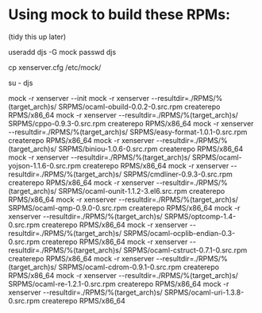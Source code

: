 Using mock to build these RPMs:
==============================

(tidy this up later)

useradd djs -G mock
passwd djs
 
cp xenserver.cfg /etc/mock/

su - djs

mock -r xenserver --init
mock -r xenserver --resultdir=./RPMS/%(target_arch)s/ SRPMS/ocaml-obuild-0.0.2-0.src.rpm
createrepo RPMS/x86_64
mock -r xenserver --resultdir=./RPMS/%(target_arch)s/ SRPMS/cppo-0.9.3-0.src.rpm
createrepo RPMS/x86_64
mock -r xenserver --resultdir=./RPMS/%(target_arch)s/ SRPMS/easy-format-1.0.1-0.src.rpm
createrepo RPMS/x86_64
mock -r xenserver --resultdir=./RPMS/%(target_arch)s/ SRPMS/biniou-1.0.6-0.src.rpm
createrepo RPMS/x86_64
mock -r xenserver --resultdir=./RPMS/%(target_arch)s/ SRPMS/ocaml-yojson-1.1.6-0.src.rpm
createrepo RPMS/x86_64
mock -r xenserver --resultdir=./RPMS/%(target_arch)s/ SRPMS/cmdliner-0.9.3-0.src.rpm
createrepo RPMS/x86_64
mock -r xenserver --resultdir=./RPMS/%(target_arch)s/ SRPMS/ocaml-ounit-1.1.2-3.el6.src.rpm
createrepo RPMS/x86_64
mock -r xenserver --resultdir=./RPMS/%(target_arch)s/ SRPMS/ocaml-qmp-0.9.0-0.src.rpm
createrepo RPMS/x86_64
mock -r xenserver --resultdir=./RPMS/%(target_arch)s/ SRPMS/optcomp-1.4-0.src.rpm
createrepo RPMS/x86_64
mock -r xenserver --resultdir=./RPMS/%(target_arch)s/ SRPMS/ocaml-ocplib-endian-0.3-0.src.rpm
createrepo RPMS/x86_64
mock -r xenserver --resultdir=./RPMS/%(target_arch)s/ SRPMS/ocaml-cstruct-0.7.1-0.src.rpm
createrepo RPMS/x86_64
mock -r xenserver --resultdir=./RPMS/%(target_arch)s/ SRPMS/ocaml-cdrom-0.9.1-0.src.rpm
createrepo RPMS/x86_64
mock -r xenserver --resultdir=./RPMS/%(target_arch)s/ SRPMS/ocaml-re-1.2.1-0.src.rpm
createrepo RPMS/x86_64
mock -r xenserver --resultdir=./RPMS/%(target_arch)s/ SRPMS/ocaml-uri-1.3.8-0.src.rpm
createrepo RPMS/x86_64
